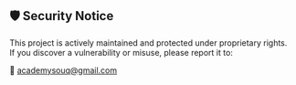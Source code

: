 ## 🛡️ Security Notice

This project is actively maintained and protected under proprietary rights.  
If you discover a vulnerability or misuse, please report it to:

📧 academysouq@gmail.com
